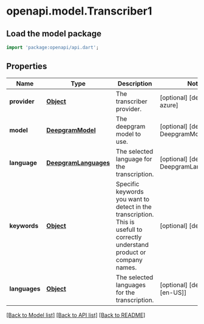 # openapi.model.Transcriber1

## Load the model package
```dart
import 'package:openapi/api.dart';
```

## Properties
Name | Type | Description | Notes
------------ | ------------- | ------------- | -------------
**provider** | [**Object**](Object.md) | The transcriber provider. | [optional] [default to azure]
**model** | [**DeepgramModel**](DeepgramModel.md) | The deepgram model to use. | [optional] [default to DeepgramModel.n2]
**language** | [**DeepgramLanguages**](DeepgramLanguages.md) | The selected language for the transcription. | [optional] [default to DeepgramLanguages.en]
**keywords** | [**Object**](.md) | Specific keywords you want to detect in the transcription. This is usefull to correctly understand product or company names. | [optional] [default to []]
**languages** | [**Object**](.md) | The selected languages for the transcription. | [optional] [default to [en-US]]

[[Back to Model list]](../README.md#documentation-for-models) [[Back to API list]](../README.md#documentation-for-api-endpoints) [[Back to README]](../README.md)


